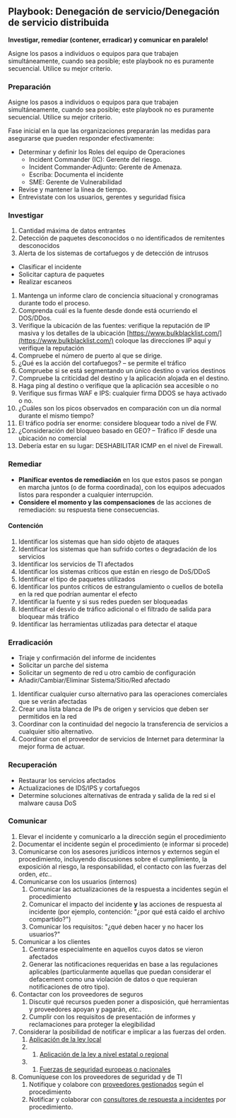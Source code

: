 
## Playbook: Denegación de servicio/Denegación de servicio distribuida

**Investigar, remediar (contener, erradicar) y comunicar en paralelo!**

Asigne los pasos a individuos o equipos para que trabajen simultáneamente, cuando sea posible; este playbook no es puramente secuencial. Utilice su mejor criterio.

### Preparación

Asigne los pasos a individuos o equipos para que trabajen simultáneamente, cuando sea posible; este playbook no es puramente secuencial. Utilice su mejor criterio.

Fase inicial en la que las organizaciones prepararán las medidas para asegurarse que pueden responder efectivamente:

* Determinar y definir los Roles del equipo de Operaciones
    * Incident Commander (IC): Gerente del riesgo.
    * Incident Commander-Adjunto: Gerente de Amenaza.
    * Escriba: Documenta el incidente
    * SME: Gerente de Vulnerabilidad
* Revise y mantener la línea de tiempo.
* Entrevistate con los usuarios, gerentes y seguridad física

### Investigar

1. Cantidad máxima de datos entrantes
2. Detección de paquetes desconocidos o no identificados de remitentes desconocidos
3. Alerta de los sistemas de cortafuegos y de detección de intrusos

* Clasificar el incidente
* Solicitar captura de paquetes
* Realizar escaneos

1. Mantenga un informe claro de conciencia situacional y cronogramas durante todo el proceso.
2. Comprenda cuál es la fuente desde donde está ocurriendo el DOS/DDos.
3. Verifique la ubicación de las fuentes: verifique la reputación de IP masiva y los detalles de la ubicación [https://www.bulkblacklist.com/](https://www.bulkblacklist.com/) coloque las direcciones IP aquí y verifique la reputación
4. Compruebe el número de puerto al que se dirige.
5. ¿Qué es la acción del cortafuegos? – se permite el tráfico
6. Compruebe si se está segmentando un único destino o varios destinos
7. Compruebe la criticidad del destino y la aplicación alojada en el destino.
8. Haga ping al destino o verifique que la aplicación sea accesible o no
9. Verifique sus firmas WAF e IPS: cualquier firma DDOS se haya activado o no.
10. ¿Cuáles son los picos observados en comparación con un día normal durante el mismo tiempo?
11. El tráfico podría ser enorme: considere bloquear todo a nivel de FW.
12. ¿Consideración del bloqueo basado en GEO? – Tráfico IF desde una ubicación no comercial
13. Debería estar en su lugar: DESHABILITAR ICMP en el nivel de Firewall.

### Remediar

* **Planificar eventos de remediación** en los que estos pasos se pongan en marcha juntos (o de forma coordinada), con los equipos adecuados listos para responder a cualquier interrupción.
* **Considere el momento y las compensaciones** de las acciones de remediación: su respuesta tiene consecuencias.

#### Contención

1. Identificar los sistemas que han sido objeto de ataques
2. Identificar los sistemas que han sufrido cortes o degradación de los servicios
3. Identificar los servicios de TI afectados 
4. Identificar los sistemas críticos que están en riesgo de DoS/DDoS
5. Identificar el tipo de paquetes utilizados 
6. Identificar los puntos críticos de estrangulamiento o cuellos de botella en la red que podrían aumentar el efecto 
7. Identificar la fuente y si sus redes pueden ser bloqueadas
8. Identificar el desvío de tráfico adicional o el filtrado de salida para bloquear más tráfico 
9. Identificar las herramientas utilizadas para detectar el ataque

### Erradicación

* Triaje y confirmación del informe de incidentes
* Solicitar un parche del sistema 
* Solicitar un segmento de red u otro cambio de configuración 
* Añadir/Cambiar/Eliminar Sistema/Sitio/Red afectado

1. Identificar cualquier curso alternativo para las operaciones comerciales que se verán afectadas 
2. Crear una lista blanca de IPs de origen y servicios que deben ser permitidos en la red
3. Coordinar con la continuidad del negocio la transferencia de servicios a cualquier sitio alternativo.
4. Coordinar con el proveedor de servicios de Internet para determinar la mejor forma de actuar.

### Recuperación

* Restaurar los servicios afectados
* Actualizaciones de IDS/IPS y cortafuegos 
* Determine soluciones alternativas de entrada y salida de la red si el malware causa DoS

### Comunicar

1. Elevar el incidente y comunicarlo a la dirección según el procedimiento
2. Documentar el incidente según el procedimiento (e informar si procede)
3. Comunicarse con los asesores jurídicos internos y externos según el procedimiento, incluyendo discusiones sobre el cumplimiento, la exposición al riesgo, la responsabilidad, el contacto con las fuerzas del orden, _etc._.
4. Comunicarse con los usuarios (internos)
    1. Comunicar las actualizaciones de la respuesta a incidentes según el procedimiento
    2. Comunicar el impacto del incidente **y** las acciones de respuesta al incidente (por ejemplo, contención: "¿por qué está caído el archivo compartido?")
    3. Comunicar los requisitos: "¿qué deben hacer y no hacer los usuarios?"  
5. Comunicar a los clientes
    1. Centrarse especialmente en aquellos cuyos datos se vieron afectados
    2. Generar las notificaciones requeridas en base a las regulaciones aplicables (particularmente aquellas que puedan considerar el defacement como una violación de datos o que requieran notificaciones de otro tipo).
6. Contactar con los proveedores de seguros
    1. Discutir qué recursos pueden poner a disposición, qué herramientas y proveedores apoyan y pagarán, _etc._.
    2. Cumplir con los requisitos de presentación de informes y reclamaciones para proteger la elegibilidad
7. Considerar la posibilidad de notificar e implicar a las fuerzas del orden.
    1. [Aplicación de la ley local](#TODO-link-to-actual-resource)
    2. 1. [Aplicación de la ley a nivel estatal o regional](#TODO-link-to-actual-resource)
    3. 1. [Fuerzas de seguridad europeas o nacionales](#TODO-link-to-actual-resource)
8. Comuníquese con los proveedores de seguridad y de TI 
    1. Notifique y colabore con [proveedores gestionados](#TODO-link-to-actual-resource) según el procedimiento
    2. Notificar y colaborar con [consultores de respuesta a incidentes](#TODO-link-to-actual-resource) por procedimiento.

